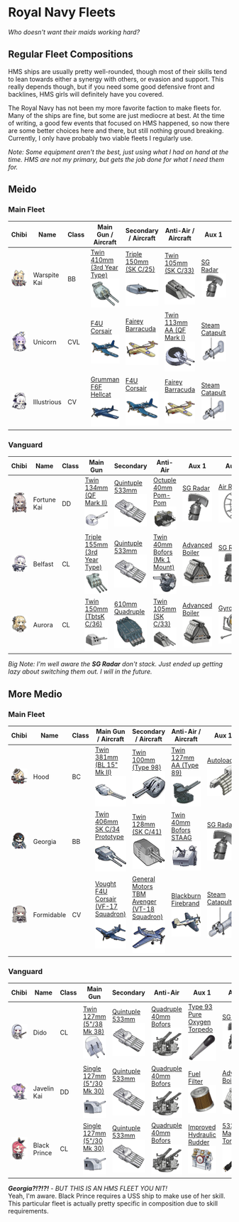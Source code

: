 # Royal Navy Fleets
*Who doesn't want their maids working hard?*

## Regular Fleet Compositions
HMS ships are usually pretty well-rounded, though most of their skills tend to lean towards either a synergy with others, or evasion and support. This really depends though, but if you need some good defensive front and backlines, HMS girls will definitely have you covered.

The Royal Navy has not been my more favorite faction to make fleets for. Many of the ships are fine, but some are just mediocre at best. At the time of writing, a good few events that focused on HMS happened, so now there are some better choices here and there, but still nothing ground breaking. Currently, I only have probably two viable fleets I regularly use.

*Note: Some equipment aren't the best, just using what I had on hand at the time. HMS are not my primary, but gets the job done for what I need them for.*

## Meido
### Main Fleet

| Chibi | Name | Class | Main Gun / Aircraft | Secondary / Aircraft | Anti-Air / Aircraft | Aux 1 | Aux 2
| --- | --- | --- | --- | --- | --- | --- | --- |
| ![Warspite Kai](/imgs/HMS/WarspiteKaiChibi.png) | Warspite Kai | BB | [Twin 410mm (3rd Year Type)][Twin 410mm 3rd]<br />![Twin 410mm 3rd](/imgs/Equip/Guns/bb/410mm_twin_3rd.png) | [Triple 150mm (SK C/25)][Triple 150mm SKC25]<br />![Triple 150mm](/imgs/Equip/Guns/cl/150mm_triple_skc25.png) | [Twin 105mm (SK C/33)][Twin 105mm AA]<br />![105mm Twin SK C](/imgs/Equip/AntiAir/105mm_twin_skc_sr.png) | [SG Radar][SG Radar]<br />![SG Radar](/imgs/Equip/Auxillary/sg_radar.png) | [Fire Control Radar][Fire Control Radar]<br />![Fire Control Radar](/imgs/Equip/Auxillary/fire_control_radar.png) |
| ![Unicorn](/imgs/HMS/UnicornChibi.png) | Unicorn | CVL | [F4U Corsair][F4U]<br />![F4U Corsair](/imgs/Equip/Aircraft/Fighters/f4u_corsair_elite.png) | [Fairey Barracuda][Barracuda]<br />![Barracuda](/imgs/Equip/Aircraft/Torp/barracuda_sr.png) | [Twin 113mm AA (QF Mark I)][Twin 113mm AA]<br />![Twin 113mm AA](/imgs/Equip/AntiAir/113mm_twin_qf_sr.png) | [Steam Catapult][Catapult]<br />![Steam Catapult](/imgs/Equip/Auxillary/steam_catapult_sr.png) | [Steam Catapult][Catapult]<br />![Steam Catapult](/imgs/Equip/Auxillary/steam_catapult_sr.png) |
| ![Illustrious](/imgs/HMS/IllustriousChibi.png) | Illustrious | CV | [Grumman F6F Hellcat][F6F]<br />![F6F Hellcat](/imgs/Equip/Aircraft/Fighters/f6f_hellcat.png) | [F4U Corsair][F4U]<br />![F4U Corsair](/imgs/Equip/Aircraft/Fighters/f4u_corsair_elite.png) | [Fairey Barracuda][Barracuda]<br />![Barracuda](/imgs/Equip/Aircraft/Torp/barracuda_sr.png) | [Steam Catapult][Catapult]<br />![Steam Catapult](/imgs/Equip/Auxillary/steam_catapult_sr.png) | [Steam Catapult][Catapult]<br />![Steam Catapult](/imgs/Equip/Auxillary/steam_catapult_sr.png) |

### Vanguard

| Chibi | Name | Class | Main Gun | Secondary | Anti-Air | Aux 1 | Aux 2
| --- | --- | --- | --- | --- | --- | --- | --- |
| ![Fortune Kai](/imgs/HMS/FortuneKaiChibi.png) | Fortune Kai | DD | [Twin 134mm (QF Mark II)][Twin 134mm QF]<br />![Twin 134mm QF](/imgs/Equip/Guns/dd/134mm_twin_qf.png) | [Quintuple 533mm][533mm Quint]<br />![533mm Quintuple](/imgs/Equip/Torps/533mm_quint_torp_sr.png) | [Octuple 40mm Pom-Pom][40mm Pom-Pom]<br />![40mm Pom-Pom](/imgs/Equip/AntiAir/40mm_octuple_pom_sr.png) | [SG Radar][SG Radar]<br />![SG Radar](/imgs/Equip/Auxillary/sg_radar.png) | [Air Radar][Air Radar]<br />![Air Radar](/imgs/Equip/Auxillary/air_radar_elite.png) |
| ![Belfast](/imgs/HMS/BelfastChibi.png) | Belfast | CL | [Triple 155mm (3rd Year Type)][Triple 155mm]<br />![Triple 155mm](/imgs/Equip/Guns/cl/155mm_triple_sr.png) | [Quintuple 533mm][533mm Quint]<br />![533mm Quintuple](/imgs/Equip/Torps/533mm_quint_torp_sr.png) | [Twin 40mm Bofors (Mk 1 Mount)][Twin 40mm Bofors]<br />![Twin 40mm Bofors](/imgs/Equip/AntiAir/40mm_twin_bofors_mk1.png) | [Advanced Boiler][Advanced Boiler]<br />![Advanced Boiler](/imgs/Equip/Auxillary/advanced_boiler_elite.png) | [SG Radar][SG Radar]<br />![SG Radar](/imgs/Equip/Auxillary/sg_radar.png) |
| ![Aurora](/imgs/HMS/AuroraChibi.png) | Aurora | CL | [Twin 150mm (TbtsK C/36)][Twin 150mm Tabasco]<br />![Twin 150mm](/imgs/Equip/Guns/cl/150mm_twin_tbtsk.png) | [610mm Quadruple][610mm Quad]<br />![610mm Quad](/imgs/Equip/Torps/610mm_quad_torp_sr.png) | [Twin 105mm (SK C/33)][Twin 105mm AA]<br />![105mm Twin SK C](/imgs/Equip/AntiAir/105mm_twin_skc_sr.png) | [Advanced Boiler][Advanced Boiler]<br />![Advanced Boiler](/imgs/Equip/Auxillary/advanced_boiler_elite.png) | [Gyroscope][Gyroscope]<br />![Gyroscope](/imgs/Equip/Auxillary/gyroscope.png) |

*Big Note: I'm well aware the **SG Radar** don't stack. Just ended up getting lazy about switching them out. I will in the future.*

## More Medio
### Main Fleet

| Chibi | Name | Class | Main Gun / Aircraft | Secondary / Aircraft | Anti-Air / Aircraft | Aux 1 | Aux 2
| --- | --- | --- | --- | --- | --- | --- | --- |
| ![Hood](/imgs/HMS/HoodChibi.png) | Hood | BC | [Twin 381mm (BL 15" Mk II)][Twin 381mm MkII]<br />![Twin 381mm](/imgs/Equip/Guns/bb/381mm_twin_bl15mkii_sr.png) | [Twin 100mm (Type 98)][Twin 100mm T98]<br />![Twin 100mm T98](/imgs/Equip/Guns/dd/100mm_twin_t98.png) | [Twin 127mm AA (Type 89)][Twin 127mm AA]<br />![Twin 127mm AA](/imgs/Equip/AntiAir/127mm_aa_t89.png) | [Autoloader][Autoloader]<br />![Autoloader](/imgs/Equip/Auxillary/autoloader.png) | [Super Heavy Shell][SHS]<br />![SHS](/imgs/Equip/Auxillary/super_heavy_shell_sr.png) |
| ![Georgia](/imgs/USS/GeorgiaChibi.png) | Georgia | BB | [Twin 406mm SK C/34 Prototype][Twin 406mm]<br />![Twin 406mm](/imgs/Equip/Guns/bb/406mm_twin_SKC34_prototype.png) | [Twin 128mm (SK C/41)][Twin 128mm SKC41]<br />![Twin 128mm SKC41](/imgs/Equip/Guns/128mm_twin_skc41_elite.png) | [Twin 40mm Bofors STAAG][40mm STAAG]<br />![Twin 40mm STAAG](/imgs/Equip/AntiAir/40_twin_bofors_staag_sr.png) | [SG Radar][SG Radar]<br />![SG Radar](/imgs/Equip/Auxillary/sg_radar.png) | [Type 1 Armor Piercing Shell][Type 1]<br />![Type 1 Shell](/imgs/Equip/Auxillary/type1_piercing_sr.png) |
| ![Formidable](/imgs/HMS/FormidableChibi.png) | Formidable | CV | [Vought F4U Corsair (VF-17 Squadron)][VF4U]<br />![VF4U Corsair](/imgs/Equip/Aircraft/Fighters/vf4u_corsair_sr.png) | [General Motors TBM Avenger (VT-18 Squadron)][Avenger VT18]<br />![Avenger VT18](/imgs/Equip/Aircraft/Torp/tbm_avenger_vt18.png) | [Blackburn Firebrand][Firebrand]<br />![Blackburn Firebrand](/imgs/Equip/Aircraft/Torp/blackburn_firebrand.png) | [Steam Catapult][Catapult]<br />![Steam Catapult](/imgs/Equip/Auxillary/steam_catapult_sr.png) | [Steam Catapult][Catapult]<br />![Steam Catapult](/imgs/Equip/Auxillary/steam_catapult_sr.png) |

### Vanguard

| Chibi | Name | Class | Main Gun | Secondary | Anti-Air | Aux 1 | Aux 2
| --- | --- | --- | --- | --- | --- | --- | --- |
| ![Dido](/imgs/HMS/DidoChibi.png) | Dido | CL | [Twin 127mm (5"/38 Mk 38)][Twin 127mm MK38]<br />![Twin 127mm](/imgs/Equip/Guns/dd/127mm_twin_gun_sr.png) | [Quintuple 533mm][533mm Quint]<br />![533mm Quintuple](/imgs/Equip/Torps/533mm_quint_torp_sr.png) | [Quadruple 40mm Bofors][40mm Bofors]<br />![40mm Bofors](/imgs/Equip/AntiAir/40mm_quad_bofors_sr.png) |  [Type 93 Pure Oxygen Torpedo][OxyTorp]<br />![Type 93 Oxygen Torpedo](/imgs/Equip/Auxillary/oxytorp_ur.png) | [SG Radar][SG Radar]<br />![SG Radar](/imgs/Equip/Auxillary/sg_radar.png) |
| ![Javelin Kai](/imgs/HMS/JavelinKaiChibi.png) | Javelin Kai | DD | [Single 127mm (5"/30 Mk 30)][Single 127mm MK30]<br />![Single 127mm MK30](/imgs/Equip/Guns/dd/127mm_single_mk30.png) | [Quintuple 533mm][533mm Quint]<br />![533mm Quintuple](/imgs/Equip/Torps/533mm_quint_torp_sr.png) | [Quadruple 40mm Bofors][40mm Bofors]<br />![40mm Bofors](/imgs/Equip/AntiAir/40mm_quad_bofors_sr.png) | [Fuel Filter][Fuel Filter]<br />![Fuel Filter](/imgs/Equip/Auxillary/fuel_filter.png) | [Advanced Boiler][Advanced Boiler]<br />![Advanced Boiler](/imgs/Equip/Auxillary/advanced_boiler_elite.png) |
| ![Black Prince](/imgs/HMS/Black_PrinceChibi.png) | Black Prince | CL | [Single 127mm (5"/30 Mk 30)][Single 127mm MK30]<br />![Single 127mm MK30](/imgs/Equip/Guns/dd/127mm_single_mk30.png) | [Quintuple 533mm][533mm Quint]<br />![533mm Quintuple](/imgs/Equip/Torps/533mm_quint_torp_sr.png) | [Quadruple 40mm Bofors][40mm Bofors]<br />![40mm Bofors](/imgs/Equip/AntiAir/40mm_quad_bofors_sr.png) | [Improved Hydraulic Rudder][PR Rudder]<br />![PR Rudder](/imgs/Equip/Auxillary/pr_hydraulic_rudder_sr.png) | [533mm Magnetic Torpedo][533mm Magnet Torp]<br />![533 Magnetic Torpedo](/imgs/Equip/Auxillary/533mm_magnet_torp.png) |

***Georgia?!?!?!** - BUT THIS IS AN HMS FLEET YOU NIT!*  
Yeah, I'm aware. Black Prince requires a USS ship to make use of her skill. This particular fleet is actually pretty specific in composition due to skill requirements.


[40mm Pom-Pom]: https://azurlane.koumakan.jp/Octuple_40mm_Pom-Pom#Type_3
[40mm Bofors]: https://azurlane.koumakan.jp/Quadruple_40mm_Bofors_(Mk_2_Mount)#Type_3
[40mm STAAG]: https://azurlane.koumakan.jp/Twin_40mm_Bofors_STAAG
[Twin 40mm Bofors]: https://azurlane.koumakan.jp/Twin_40mm_Bofors_(Mk_1_Mount)#Type_3
[Twin 105mm AA]: https://azurlane.koumakan.jp/Twin_105mm_AA_(SK_C/33)#Type_3
[Twin 113mm AA]: https://azurlane.koumakan.jp/Twin_113mm_AA_(QF_Mark_I)#Type_3
[Twin 127mm AA]: https://azurlane.koumakan.jp/Twin_127mm_AA_(Type_89)#Type_3

[Twin 100mm T98]: https://azurlane.koumakan.jp/Twin_100mm_(Type_98)#Type_3
[Single 127mm MK30]: https://azurlane.koumakan.jp/Single_127mm_(5%22/38_Mk_30)#Type_3
[Twin 127mm MK38]: https://azurlane.koumakan.jp/Twin_127mm_(5%22/38_Mk_38)#Type_3
[Twin 128mm SKC41]: https://azurlane.koumakan.jp/Twin_128mm_(SK_C/41)#Type_3
[Twin 134mm QF]: https://azurlane.koumakan.jp/Twin_134mm_(QF_Mark_II)#Type_3
[Twin 150mm Tabasco]: https://azurlane.koumakan.jp/Twin_150mm_(TbtsK_C/36)#Type_3
[Triple 150mm SKC25]: https://azurlane.koumakan.jp/Triple_150mm_(SK_C/25)#Type_3
[Triple 155mm]: https://azurlane.koumakan.jp/Triple_155mm_(3rd_Year_Type)#Type_3
[Twin 381mm MkII]: https://azurlane.koumakan.jp/Twin_381mm_(BL_15%22_Mk_II)
[Twin 406mm]: https://azurlane.koumakan.jp/Twin_406mm_(SK_C/34_Prototype)
[Twin 410mm 3rd]: https://azurlane.koumakan.jp/Twin_410mm_(3rd_Year_Type)#Type_3

[533mm Magnet Torp]: https://azurlane.koumakan.jp/533mm_Magnetic_Torpedo#Type_3
[533mm Quint]: https://azurlane.koumakan.jp/533mm_Quintuple_Torpedo_Mount#Type_3
[610mm Quad]: https://azurlane.koumakan.jp/610mm_Quadruple_Torpedo_Mount#Type_3

[Avenger VT18]: https://azurlane.koumakan.jp/General_Motors_TBM_Avenger_(VT-18_Squadron)
[Barracuda]: https://azurlane.koumakan.jp/Fairey_Barracuda#Type_3
[F4U]: https://azurlane.koumakan.jp/Vought_F4U_Corsair#Type_3
[F6F]: https://azurlane.koumakan.jp/Grumman_F6F_Hellcat#Type_3
[Firebrand]: https://azurlane.koumakan.jp/Blackburn_Firebrand
[VF4U]: https://azurlane.koumakan.jp/Vought_F4U_Corsair_(VF-17_Squadron)

[Autoloader]: https://azurlane.koumakan.jp/Autoloader#Type_3
[Advanced Boiler]: https://azurlane.koumakan.jp/Improved_Boiler#Type_3
[Air Radar]: https://azurlane.koumakan.jp/Air_Radar#Type_3
[Catapult]: https://azurlane.koumakan.jp/Steam_Catapult#Type_3
[Fire Control Radar]: https://azurlane.koumakan.jp/Fire_Control_Radar#Type_3
[Fuel Filter]: https://azurlane.koumakan.jp/Fuel_Filter#Type_3
[Gyroscope]: https://azurlane.koumakan.jp/Gyroscope#Type_3
[OxyTorp]: https://azurlane.koumakan.jp/Type_93_Pure_Oxygen_Torpedo#Type_3
[PR Rudder]: https://azurlane.koumakan.jp/Improved_Hydraulic_Rudder
[SG Radar]: https://azurlane.koumakan.jp/SG_Radar#Type_3
[SHS]: https://azurlane.koumakan.jp/Super_Heavy_Shell
[Type 1]: https://azurlane.koumakan.jp/Type_1_Armor_Piercing_Shell